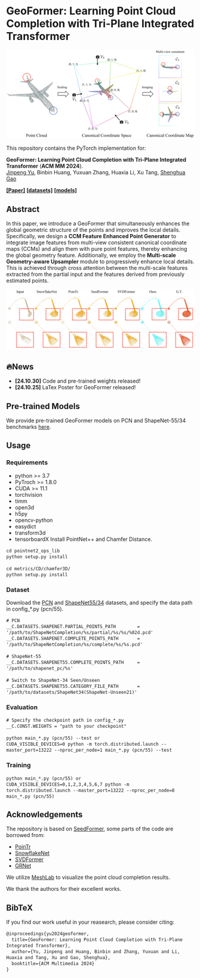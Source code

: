 # GeoFormer: Learning Point Cloud Completion with Tri-Plane Integrated Transformer

![Illustration of the geometry-consistent tri-plane projection in our GeoFormer.](./figures/teaser.png)

This repository contains the PyTorch implementation for:

**GeoFormer: Learning Point Cloud Completion with Tri-Plane Integrated Transformer** (**ACM MM 2024**).  
[Jinpeng Yu](https://scholar.google.com/citations?user=OwkIXhIAAAAJ&hl), Binbin Huang, Yuxuan Zhang, Huaxia Li, Xu Tang, [Shenghua Gao](https://scholar.google.com/citations?hl=zh-CN&user=fe-1v0MAAAAJ)

**[[Paper]](https://arxiv.org/abs/2408.06596)** **[[datasets]](https://github.com/yuxumin/PoinTr/blob/master/DATASET.md)** **[[models]](https://drive.google.com/drive/folders/1Wl8g5N8Utc7IEV9W2nmkRrFr4tyj4w-O?usp=drive_link)**

## Abstract
In this paper, we introduce a GeoFormer that simultaneously enhances the global geometric structure of the points and improves the local details. Specifically, we design a **CCM Feature Enhanced Point Generator** to integrate image features from multi-view consistent canonical coordinate maps (CCMs) and align them with pure point features, thereby enhancing the global geometry feature. Additionally, we employ the **Multi-scale Geometry-aware Upsampler** module to progressively enhance local details. This is achieved through cross attention between the multi-scale features extracted from the partial input and the features derived from previously estimated points.

![Visual comparison with recent methods on ShapeNet55 dataset.](./figures/shapenet55-result.png)

## 🔥News
- **[24.10.30]** Code and pre-trained weights released!
- **[24.10.25]** LaTex Poster for GeoFormer released!

## Pre-trained Models
We provide pre-trained GeoFormer models on PCN and ShapeNet-55/34 benchmarks [here](https://drive.google.com/drive/folders/1Wl8g5N8Utc7IEV9W2nmkRrFr4tyj4w-O?usp=drive_link).

## Usage
### Requirements
- python >= 3.7
- PyTroch >= 1.8.0
- CUDA >= 11.1
- torchvision
- timm
- open3d
- h5py
- opencv-python
- easydict
- transform3d
- tensorboardX
Install PointNet++ and Chamfer Distance.
```
cd pointnet2_ops_lib
python setup.py install

cd metrics/CD/chamfer3D/
python setup.py install
```

### Dataset
Download the [PCN](https://gateway.infinitescript.com/s/ShapeNetCompletion) and [ShapeNet55/34](https://github.com/yuxumin/PoinTr) datasets, and specify the data path in config_*.py (pcn/55).
```
# PCN
__C.DATASETS.SHAPENET.PARTIAL_POINTS_PATH        = '/path/to/ShapeNetCompletion/%s/partial/%s/%s/%02d.pcd'
__C.DATASETS.SHAPENET.COMPLETE_POINTS_PATH       = '/path/to/ShapeNetCompletion/%s/complete/%s/%s.pcd'

# ShapeNet-55
__C.DATASETS.SHAPENET55.COMPLETE_POINTS_PATH     = '/path/to/shapenet_pc/%s'

# Switch to ShapeNet-34 Seen/Unseen
__C.DATASETS.SHAPENET55.CATEGORY_FILE_PATH       = '/path/to/datasets/ShapeNet34(ShapeNet-Unseen21)'
```

### Evaluation
```
# Specify the checkpoint path in config_*.py
__C.CONST.WEIGHTS = "path to your checkpoint"

python main_*.py (pcn/55) --test or
CUDA_VISIBLE_DEVICES=0 python -m torch.distributed.launch --master_port=13222 --nproc_per_node=1 main_*.py (pcn/55) --test
```

### Training
```
python main_*.py (pcn/55) or
CUDA_VISIBLE_DEVICES=0,1,2,3,4,5,6,7 python -m torch.distributed.launch --master_port=13222 --nproc_per_node=8 main_*.py (pcn/55)
```

## Acknowledgements
The repository is based on [SeedFormer](https://github.com/hrzhou2/seedformer), some parts of the code are borrowed from:
- [PoinTr](https://github.com/yuxumin/PoinTr)
- [SnowflakeNet](https://github.com/AllenXiangX/SnowflakeNet)
- [SVDFormer](https://github.com/czvvd/SVDFormer_PointSea)
- [GRNet](https://github.com/hzxie/GRNet)

We utilize [MeshLab](https://github.com/cnr-isti-vclab/meshlab) to visualize the point cloud completion results.

We thank the authors for their excellent works.

## BibTeX
If you find our work useful in your reasearch, please consider citing:
```
@inproceedings{yu2024geoformer,
  title={GeoFormer: Learning Point Cloud Completion with Tri-Plane Integrated Transformer},
  author={Yu, Jinpeng and Huang, Binbin and Zhang, Yuxuan and Li, Huaxia and Tang, Xu and Gao, Shenghua},
  booktitle={ACM Multimedia 2024}
}
```